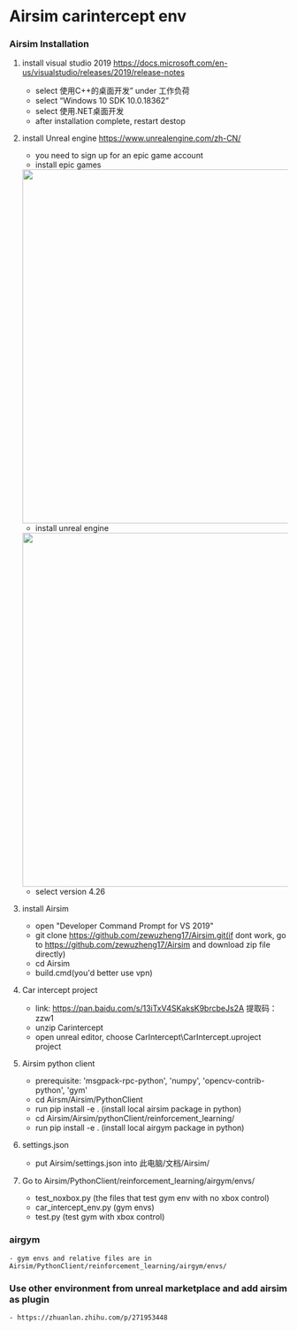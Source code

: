 # Airsim carintercept env

### Airsim Installation

1. install visual studio 2019 https://docs.microsoft.com/en-us/visualstudio/releases/2019/release-notes
    - select 使用C++的桌面开发” under 工作负荷
    - select “Windows 10 SDK 10.0.18362”
    - select 使用.NET桌面开发
    - after installation complete, restart destop

2. install Unreal engine https://www.unrealengine.com/zh-CN/
    - you need to sign up for an epic game account
    - install epic games
    
    <img width="640" height="640" src="https://user-images.githubusercontent.com/85209880/144985961-1da6be19-5e89-4fd1-a2c2-f09471875dcd.png"/>
    
    - install unreal engine 
    
    <img width="640" height="640" src="https://user-images.githubusercontent.com/85209880/144958513-2d4bb89b-0682-4177-a71c-4dd4e61806bb.png"/>
    
    - select version 4.26
    
3. install Airsim
    - open "Developer Command Prompt for VS 2019"
    - git clone https://github.com/zewuzheng17/Airsim.git(if dont work, go to https://github.com/zewuzheng17/Airsim and download zip file directly)
    - cd Airsim
    - build.cmd(you'd better use vpn)
 

4. Car intercept project
    - link: https://pan.baidu.com/s/13iTxV4SKaksK9brcbeJs2A 提取码：zzw1
    - unzip Carintercept
    - open unreal editor, choose CarIntercept\CarIntercept.uproject project

5. Airsim python client
    - prerequisite: 'msgpack-rpc-python', 'numpy', 'opencv-contrib-python', 'gym'
    - cd Airsm/Airsim/PythonClient
    - run pip install -e . (install local airsim package in python)
    - cd Airsim/Airsim/pythonClient/reinforcement_learning/
    - run pip install -e . (install local airgym package in python)
    
6. settings.json
    - put Airsim/settings.json into 此电脑/文档/Airsim/ 

7. Go to Airsim/PythonClient/reinforcement_learning/airgym/envs/
   - test_noxbox.py (the files that test gym env with no xbox control)
   - car_intercept_env.py (gym envs)
   - test.py (test gym with xbox control)
    
### airgym
    - gym envs and relative files are in Airsim/PythonClient/reinforcement_learning/airgym/envs/
    
### Use other environment from unreal marketplace and add airsim as plugin
    - https://zhuanlan.zhihu.com/p/271953448
